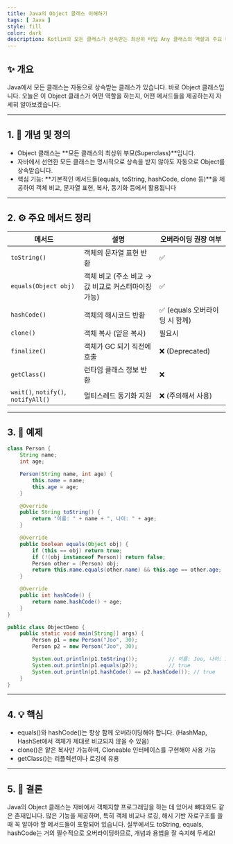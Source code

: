 ```yaml
---
title: Java의 Object 클래스 이해하기
tags: [ Java ]
style: fill
color: dark
description: Kotlin의 모든 클래스가 상속받는 최상위 타입 Any 클래스의 역할과 주요 메서드, Java Object와의 차이를 정리합니다.
---
```


## ✨ 개요

Java에서 모든 클래스는 자동으로 상속받는 클래스가 있습니다. 바로 Object 클래스입니다. 
오늘은 이 Object 클래스가 어떤 역할을 하는지, 어떤 메서드들을 제공하는지 자세히 알아보겠습니다.

---

## 1. 🧩 개념 및 정의

- Object 클래스는 **모든 클래스의 최상위 부모(Superclass)**입니다.
- 자바에서 선언한 모든 클래스는 명시적으로 상속을 받지 않아도 자동으로 Object를 상속받습니다.
- 핵심 기능: **기본적인 메서드들(equals, toString, hashCode, clone 등)**을 제공하여 객체 비교, 문자열 표현, 복사, 동기화 등에서 활용됩니다 

---

## 2. ⚙️ 주요 메서드 정리

| 메서드                                 | 설명                              | 오버라이딩 권장 여부           |
| ----------------------------------- | ------------------------------- | --------------------- |
| `toString()`                        | 객체의 문자열 표현 반환                   | ✅                     |
| `equals(Object obj)`                | 객체 비교 (주소 비교 → 값 비교로 커스터마이징 가능) | ✅                     |
| `hashCode()`                        | 객체의 해시코드 반환                     | ✅ (equals 오버라이딩 시 함께) |
| `clone()`                           | 객체 복사 (얕은 복사)                   | 필요시                   |
| `finalize()`                        | 객체가 GC 되기 직전에 호출                | ❌ (Deprecated)        |
| `getClass()`                        | 런타임 클래스 정보 반환                   | ❌                     |
| `wait()`, `notify()`, `notifyAll()` | 멀티스레드 동기화 지원                    | ❌ (주의해서 사용)           |

---

## 3. 🧪 예제

```java
class Person {
    String name;
    int age;

    Person(String name, int age) {
        this.name = name;
        this.age = age;
    }

    @Override
    public String toString() {
        return "이름: " + name + ", 나이: " + age;
    }

    @Override
    public boolean equals(Object obj) {
        if (this == obj) return true;
        if (!(obj instanceof Person)) return false;
        Person other = (Person) obj;
        return this.name.equals(other.name) && this.age == other.age;
    }

    @Override
    public int hashCode() {
        return name.hashCode() + age;
    }
}

public class ObjectDemo {
    public static void main(String[] args) {
        Person p1 = new Person("Joo", 30);
        Person p2 = new Person("Joo", 30);

        System.out.println(p1.toString());          // 이름: Joo, 나이: 30
        System.out.println(p1.equals(p2));          // true
        System.out.println(p1.hashCode() == p2.hashCode()); // true
    }
}
```

---

## 4. 💡 핵심

- equals()와 hashCode()는 항상 함께 오버라이딩해야 합니다. (HashMap, HashSet에서 객체가 제대로 비교되지 않을 수 있음)
- clone()은 얕은 복사만 가능하며, Cloneable 인터페이스를 구현해야 사용 가능
- getClass()는 리플렉션이나 로깅에 유용

---

## 5. 🧾 결론

Java의 Object 클래스는 자바에서 객체지향 프로그래밍을 하는 데 있어서 뼈대와도 같은 존재입니다. 
많은 기능을 제공하며, 특히 객체 비교나 로깅, 해시 기반 자료구조를 쓸 때 꼭 알아야 할 메서드들이 포함되어 있습니다. 
실무에서도 toString, equals, hashCode는 거의 필수적으로 오버라이딩하므로, 개념과 용법을 잘 숙지해 두세요!